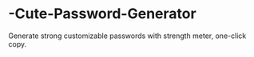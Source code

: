 # -Cute-Password-Generator
Generate strong customizable passwords with strength meter, one-click copy.
